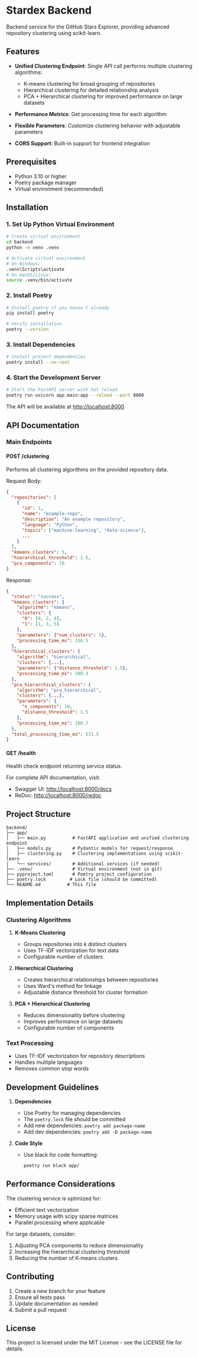 # Stardex Backend

Backend service for the GitHub Stars Explorer, providing advanced repository clustering using scikit-learn.

## Features

- **Unified Clustering Endpoint**: Single API call performs multiple clustering algorithms:

  - K-means clustering for broad grouping of repositories
  - Hierarchical clustering for detailed relationship analysis
  - PCA + Hierarchical clustering for improved performance on large datasets

- **Performance Metrics**: Get processing time for each algorithm
- **Flexible Parameters**: Customize clustering behavior with adjustable parameters
- **CORS Support**: Built-in support for frontend integration

## Prerequisites

- Python 3.10 or higher
- Poetry package manager
- Virtual environment (recommended)

## Installation

### 1. Set Up Python Virtual Environment

```bash
# Create virtual environment
cd backend
python -m venv .venv

# Activate virtual environment
# On Windows:
.venv\Scripts\activate
# On macOS/Linux:
source .venv/bin/activate
```

### 2. Install Poetry

```bash
# Install poetry if you haven't already
pip install poetry

# Verify installation
poetry --version
```

### 3. Install Dependencies

```bash
# Install project dependencies
poetry install --no-root
```

### 4. Start the Development Server

```bash
# Start the FastAPI server with hot reload
poetry run uvicorn app.main:app --reload --port 8000
```

The API will be available at [http://localhost:8000](http://localhost:8000)

## API Documentation

### Main Endpoints

#### POST /clustering

Performs all clustering algorithms on the provided repository data.

Request Body:

```json
{
  "repositories": [
    {
      "id": 1,
      "name": "example-repo",
      "description": "An example repository",
      "language": "Python",
      "topics": ["machine-learning", "data-science"],
      ...
    }
  ],
  "kmeans_clusters": 5,
  "hierarchical_threshold": 1.5,
  "pca_components": 10
}
```

Response:

```json
{
  "status": "success",
  "kmeans_clusters": {
    "algorithm": "kmeans",
    "clusters": {
      "0": [0, 2, 4],
      "1": [1, 3, 5]
    },
    "parameters": {"num_clusters": 5},
    "processing_time_ms": 150.5
  },
  "hierarchical_clusters": {
    "algorithm": "hierarchical",
    "clusters": {...},
    "parameters": {"distance_threshold": 1.5},
    "processing_time_ms": 200.3
  },
  "pca_hierarchical_clusters": {
    "algorithm": "pca_hierarchical",
    "clusters": {...},
    "parameters": {
      "n_components": 10,
      "distance_threshold": 1.5
    },
    "processing_time_ms": 180.7
  },
  "total_processing_time_ms": 531.5
}
```

#### GET /health

Health check endpoint returning service status.

For complete API documentation, visit:

- Swagger UI: [http://localhost:8000/docs](http://localhost:8000/docs)
- ReDoc: [http://localhost:8000/redoc](http://localhost:8000/redoc)

## Project Structure

```plaintext
backend/
├── app/
│   ├── main.py          # FastAPI application and unified clustering endpoint
│   ├── models.py        # Pydantic models for request/response
│   ├── clustering.py    # Clustering implementations using scikit-learn
│   └── services/        # Additional services (if needed)
├── .venv/               # Virtual environment (not in git)
├── pyproject.toml       # Poetry project configuration
├── poetry.lock         # Lock file (should be committed)
└── README.md          # This file
```

## Implementation Details

### Clustering Algorithms

1. **K-Means Clustering**

   - Groups repositories into k distinct clusters
   - Uses TF-IDF vectorization for text data
   - Configurable number of clusters

2. **Hierarchical Clustering**

   - Creates hierarchical relationships between repositories
   - Uses Ward's method for linkage
   - Adjustable distance threshold for cluster formation

3. **PCA + Hierarchical Clustering**
   - Reduces dimensionality before clustering
   - Improves performance on large datasets
   - Configurable number of components

### Text Processing

- Uses TF-IDF vectorization for repository descriptions
- Handles multiple languages
- Removes common stop words

## Development Guidelines

1. **Dependencies**

   - Use Poetry for managing dependencies
   - The `poetry.lock` file should be committed
   - Add new dependencies: `poetry add package-name`
   - Add dev dependencies: `poetry add -D package-name`

2. **Code Style**
   - Use black for code formatting:

     ```bash
     poetry run black app/
     ```

## Performance Considerations

The clustering service is optimized for:

- Efficient text vectorization
- Memory usage with scipy sparse matrices
- Parallel processing where applicable

For large datasets, consider:

1. Adjusting PCA components to reduce dimensionality
2. Increasing the hierarchical clustering threshold
3. Reducing the number of K-means clusters

## Contributing

1. Create a new branch for your feature
2. Ensure all tests pass
3. Update documentation as needed
4. Submit a pull request

## License

This project is licensed under the MIT License - see the LICENSE file for details.

